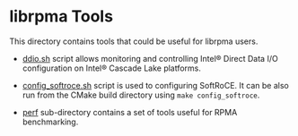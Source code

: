 # librpma Tools

This directory contains tools that could be useful for librpma users.

* [ddio.sh](ddio.sh) script allows monitoring and controlling Intel&reg; Direct Data I/O configuration on Intel&reg; Cascade Lake platforms.

* [config_softroce.sh](config_softroce.sh) script is used to configuring SoftRoCE. It can be also run from the CMake build directory using `make config_softroce`.

* [perf](perf) sub-directory contains a set of tools useful for RPMA benchmarking.
